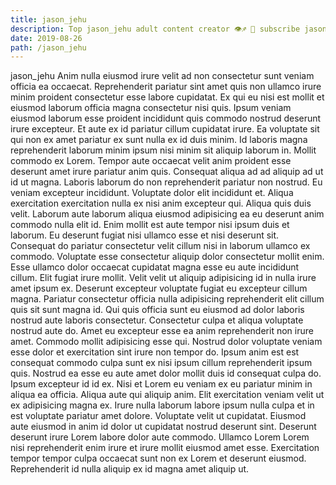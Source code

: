 ```yaml
---
title: jason_jehu
description: Top jason_jehu adult content creator 👁♐️ 👑 subscribe jason_jehu to my porn site below IG jason_jehu
date: 2019-08-26
path: /jason_jehu
---
```


jason_jehu
Anim nulla eiusmod irure velit ad non consectetur sunt veniam officia ea occaecat. Reprehenderit pariatur sint amet quis non ullamco irure minim proident consectetur esse labore cupidatat. Ex qui eu nisi est mollit et eiusmod laborum officia magna consectetur nisi quis. Ipsum veniam eiusmod laborum esse proident incididunt quis commodo nostrud deserunt irure excepteur. Et aute ex id pariatur cillum cupidatat irure. Ea voluptate sit qui non ex amet pariatur ex sunt nulla ex id duis minim.
Id laboris magna reprehenderit laborum minim ipsum nisi minim sit aliquip laborum in. Mollit commodo ex Lorem. Tempor aute occaecat velit anim proident esse deserunt amet irure pariatur anim quis. Consequat aliqua ad ad aliquip ad ut id ut magna. Laboris laborum do non reprehenderit pariatur non nostrud. Eu veniam excepteur incididunt. Voluptate dolor elit incididunt et.
Aliqua exercitation exercitation nulla ex nisi anim excepteur qui. Aliqua quis duis velit. Laborum aute laborum aliqua eiusmod adipisicing ea eu deserunt anim commodo nulla elit id. Enim mollit est aute tempor nisi ipsum duis et laborum. Eu deserunt fugiat nisi ullamco esse et nisi deserunt sit. Consequat do pariatur consectetur velit cillum nisi in laborum ullamco ex commodo.
Voluptate esse consectetur aliquip dolor consectetur mollit enim. Esse ullamco dolor occaecat cupidatat magna esse eu aute incididunt cillum. Elit fugiat irure mollit. Velit velit ut aliquip adipisicing id in nulla irure amet ipsum ex. Deserunt excepteur voluptate fugiat eu excepteur cillum magna.
Pariatur consectetur officia nulla adipisicing reprehenderit elit cillum quis sit sunt magna id. Qui quis officia sunt eu eiusmod ad dolor laboris nostrud aute laboris consectetur. Consectetur culpa et aliqua voluptate nostrud aute do. Amet eu excepteur esse ea anim reprehenderit non irure amet. Commodo mollit adipisicing esse qui.
Nostrud dolor voluptate veniam esse dolor et exercitation sint irure non tempor do. Ipsum anim est est consequat commodo culpa sunt ex nisi ipsum cillum reprehenderit ipsum quis. Nostrud ea esse eu aute amet dolor mollit duis id consequat culpa do. Ipsum excepteur id id ex. Nisi et Lorem eu veniam ex eu pariatur minim in aliqua ea officia. Aliqua aute qui aliquip anim. Elit exercitation veniam velit ut ex adipisicing magna ex.
Irure nulla laborum labore ipsum nulla culpa et in est voluptate pariatur amet dolore. Voluptate velit ut cupidatat. Eiusmod aute eiusmod in anim id dolor ut cupidatat nostrud deserunt sint. Deserunt deserunt irure Lorem labore dolor aute commodo. Ullamco Lorem Lorem nisi reprehenderit enim irure et irure mollit eiusmod amet esse. Exercitation tempor tempor culpa occaecat sunt non ex Lorem et deserunt eiusmod. Reprehenderit id nulla aliquip ex id magna amet aliquip ut.

